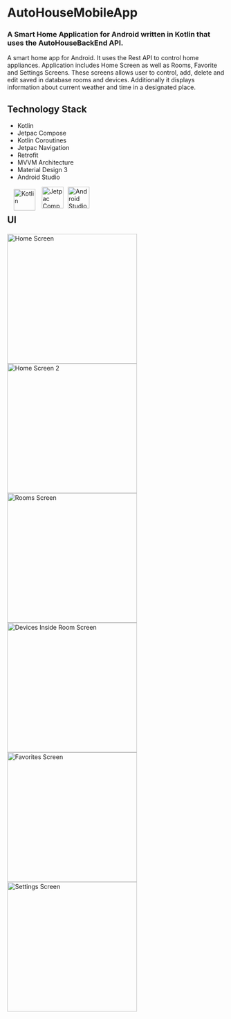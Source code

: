 
# AutoHouseMobileApp

### A Smart Home Application for Android written in Kotlin that uses the AutoHouseBackEnd API.

A smart home app for Android. It uses the Rest API to control home appliances. Application includes Home Screen as well as Rooms, Favorite and Settings Screens. These screens allows user to control, add, delete and edit saved in database rooms and devices. Additionally it displays information about current weather and time in a designated place.

## Technology Stack

* Kotlin
* Jetpac Compose
* Kotlin Coroutines
* Jetpac Navigation
* Retrofit
* MVVM Architecture
* Material Design 3
* Android Studio
<p>

<img align = "left" alt="Kotlin" width="50" style="margin-right:10px; padding: 5px; margin-left: 10px" src="https://cdn.jsdelivr.net/gh/devicons/devicon/icons/kotlin/kotlin-original.svg" />

<img align = "left" alt="Jetpac Compose" width="50" style="margin-right:10px;" src="https://3.bp.blogspot.com/-VVp3WvJvl84/X0Vu6EjYqDI/AAAAAAAAPjU/ZOMKiUlgfg8ok8DY8Hc-ocOvGdB0z86AgCLcBGAsYHQ/s1600/jetpack%2Bcompose%2Bicon_RGB.png" />

<img align = "left" alt="Android Studio" width="50" style="margin-right:10px;" src="https://cdn.jsdelivr.net/gh/devicons/devicon/icons/androidstudio/androidstudio-original.svg" />

</p>
<br>
<br>

##  UI


<p style= "margin-top: 20px">
<img style="margin-right:10px;" align = "left" src="./assets/github/Home1.png" alt="Home Screen" width="300" />

<img style="margin-right:10px;" align = "left" src="./assets/github/Home2.png" alt="Home Screen 2" width="300"
/>
</p>


<p style= "margin-top: 20px">
<img style="margin-right:10px;" align = "left" src="./assets/github/Rooms1.png" alt="Rooms Screen" width="300" />

<img style="margin-right:10px;" align = "left" src="./assets/github/Rooms2.png" alt="Devices Inside Room Screen" width="300"
/>
</p>


<p style= "margin-top: 20px">
<img style="margin-right:10px;" align = "left" src="./assets/github/Favorites.png" alt="Favorites Screen" width="300" />

<img style="margin-right:10px;" align = "left" src="./assets/github/Settings.png" alt="Settings Screen" width="300"
/>
</p>


